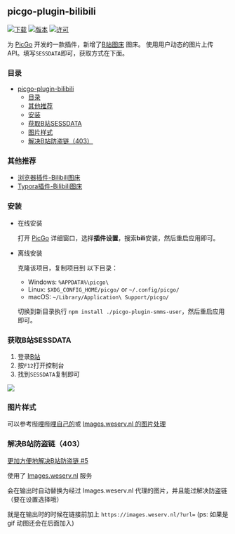 ## picgo-plugin-bilibili

[![下载](https://img.shields.io/npm/dm/picgo-plugin-bilibili.svg?color=brightgreen)](https://npmcharts.com/compare/picgo-plugin-smms-user?minimal=true)
[![版本](https://img.shields.io/npm/v/picgo-plugin-bilibili.svg?color=brightgreen)](https://www.npmjs.com/package/picgo-plugin-smms-user)
[![许可](https://img.shields.io/badge/license-mit-brightgreen.svg)](https://github.com/xlzy520/picgo-plugin-smms-user/blob/master/License)


为 [PicGo](https://github.com/Molunerfinn/PicGo) 开发的一款插件，新增了[B站图床](https://bilibili.com/) 图床。
使用用户动态的图片上传API。填写`SESSDATA`即可，获取方式在下面。

### 目录
- [picgo-plugin-bilibili](#picgo-plugin-bilibili)
  - [目录](#目录)
  - [其他推荐](#其他推荐)
  - [安装](#安装)
  - [获取B站SESSDATA](#获取b站sessdata)
  - [图片样式](#图片样式)
  - [解决B站防盗链（403）](#解决b站防盗链403)

### 其他推荐
- [浏览器插件-Bilibili图床](https://github.com/xlzy520/bilibili-img-uploader)
- [Typora插件-Bilibili图床](https://github.com/xlzy520/typora-plugin-bilibili)


### 安装

- 在线安装

  打开 [PicGo](https://github.com/Molunerfinn/PicGo) 详细窗口，选择**插件设置**，搜索**bili**安装，然后重启应用即可。

- 离线安装

  克隆该项目，复制项目到 以下目录：
    - Windows: `%APPDATA%\picgo\`
    - Linux: `$XDG_CONFIG_HOME/picgo/` or `~/.config/picgo/`
    - macOS: `~/Library/Application\ Support/picgo/`

  切换到新目录执行 `npm install ./picgo-plugin-smms-user`，然后重启应用即可。


### 获取B站SESSDATA

1. 登录[B站](https://www.bilibili.com/)
2. 按`F12`打开控制台
3. 找到`SESSDATA`复制即可

![](https://i0.hdslb.com/bfs/album/c78539a4883da29ed0dddfc0fa4e15057911e39d.png)



### 图片样式
可以参考[哔哩哔哩自己的](https://github.com/xlzy520/picgo-plugin-bilibili#%E5%9B%BE%E7%89%87%E6%A0%B7%E5%BC%8F)或 [Images.weserv.nl 的图片处理](https://images.weserv.nl/docs/)

### 解决B站防盗链（403）

[更加方便地解决B站防盗链 #5](https://github.com/xlzy520/picgo-plugin-bilibili/issues/5)

使用了 [Images.weserv.nl](https://images.weserv.nl/) 服务

会在输出时自动替换为经过 Images.weserv.nl 代理的图片，并且能过解决防盗链（要在设置选择哦）

就是在输出时的时候在链接前加上 `https://images.weserv.nl/?url=` (ps: 如果是 gif 动图还会在后面加入)
